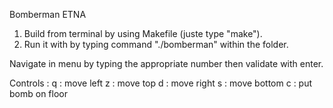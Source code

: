 Bomberman ETNA

1) Build from terminal by using Makefile (juste type "make").
2) Run it with by typing command "./bomberman" within the folder.

Navigate in menu by typing the appropriate number then validate with enter.

Controls :
q : move left
z : move top
d : move right
s : move bottom
c : put bomb on floor
